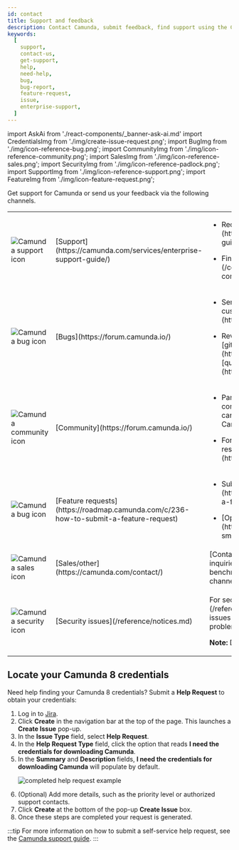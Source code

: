 ```yaml
---
id: contact
title: Support and feedback
description: Contact Camunda, submit feedback, find support using the Camunda community forum, note bug reports and feature requests, and review security notices.
keywords:
  [
    support,
    contact-us,
    get-support,
    help,
    need-help,
    bug,
    bug-report,
    feature-request,
    issue,
    enterprise-support,
  ]
---
```


import AskAi from './react-components/\_banner-ask-ai.md'
import CredentialsImg from './img/create-issue-request.png';
import BugImg from './img/icon-reference-bug.png';
import CommunityImg from './img/icon-reference-community.png';
import SalesImg from './img/icon-reference-sales.png';
import SecurityImg from './img/icon-reference-padlock.png';
import SupportImg from './img/icon-reference-support.png';
import FeatureImg from './img/icon-feature-request.png';

Get support for Camunda or send us your feedback via the following channels.

<table className="table-callout">
<tr>
<td><img src={SupportImg} title="Camunda support icon" alt="Camunda support icon" className="img-100 img-transparent"/></td>
<td>[Support](https://camunda.com/services/enterprise-support-guide/)</td>
<td><p><ul><li>Request support via the [Enterprise support process](https://camunda.com/services/enterprise-support-guide/).</li><li><p>Find support options in the [Help Center](/components/saas/help-center.md) or [Camunda community forum](https://forum.camunda.io/).</p></li></ul></p></td>
</tr>
<tr>
<td><img src={BugImg} title="Camunda bug icon" alt="Camunda bug icon" className="img-100 img-transparent"/></td>
<td>[Bugs](https://forum.camunda.io/)</td>
<td><p><ul><li>Send us your bug reports via a support ticket (Enterprise customers) or via the [Camunda community forum](https://forum.camunda.io/).</li><li><p>Review our technical bug trackers at [github.com/camunda/camunda/issues](https://github.com/camunda/camunda/issues) or the [quality board](https://github.com/orgs/camunda/projects/187/views/5).</p></li></ul></p></td>
</tr>
<tr>
<td><img src={CommunityImg} title="Camunda community icon" alt="Camunda community icon" className="img-100 img-transparent"/></td>
<td width="25%"><p>[Community](https://forum.camunda.io/)</p></td>
<td><p><ul><li>Participate in our community via the [Camunda community forum](https://forum.camunda.io/), where you can exchange ideas with other Camunda users and Camunda employees.</li><li><p>For all other Camunda community programs and resources, visit the [Camunda Developer Hub](https://camunda.com/developers).</p></li></ul></p></td>
</tr>
<tr>
<td><img src={FeatureImg} title="Camunda feature icon" alt="Camunda bug icon" className="img-100 img-transparent"/></td>
<td>[Feature requests](https://roadmap.camunda.com/c/236-how-to-submit-a-feature-request)</td>
<td><p><ul><li>Submit a feature request in the [Product Roadmap Portal](https://roadmap.camunda.com/c/236-how-to-submit-a-feature-request).</li><li><p>[Open an issue](https://github.com/camunda/camunda/issues) for smaller, technical enhancement requests.</p></li></ul></p></td>
</tr>
<tr>
<td><img src={SalesImg} title="Camunda sales icon" alt="Camunda sales icon" className="img-100 img-transparent"/></td>
<td>[Sales/other](https://camunda.com/contact/)</td>
<td>[Contact us](https://camunda.com/contact/) with sales inquiries, information about Camunda 8 performance and benchmarking, or any other queries not covered by the other channels.</td>
</tr>
<tr>
<td><img src={SecurityImg} title="Camunda security icon" alt="Camunda security icon" className="img-100 img-transparent"/></td>
<td>[Security issues](/reference/notices.md)</td>
<td><p>For security-related issues, see [security notices](/reference/notices.md) for current information on known issues and how to report a vulnerability so we can solve the problem as quickly as possible.</p><p><strong>Note:</strong> Do not use GitHub for security-related issues.</p></td>
</tr>
</table>

<AskAi/>

## Locate your Camunda 8 credentials

Need help finding your Camunda 8 credentials? Submit a **Help Request** to obtain your credentials:

1. Log in to [Jira](https://jira.camunda.com/secure/Dashboard.jspa).
1. Click **Create** in the navigation bar at the top of the page. This launches a **Create Issue** pop-up.
1. In the **Issue Type** field, select **Help Request**.
1. In the **Help Request Type** field, click the option that reads **I need the credentials for downloading Camunda**.
1. In the **Summary** and **Description** fields, **I need the credentials for downloading Camunda** will populate by default.
   <p><img src={CredentialsImg} title="completed help request example" alt="completed help request example" className="img-700"/></p>
1. (Optional) Add more details, such as the priority level or authorized support contacts.
1. Click **Create** at the bottom of the pop-up **Create Issue** box.
1. Once these steps are completed your request is generated.

:::tip
For more information on how to submit a self-service help request, see the [Camunda support guide](https://camunda.com/services/enterprise-support-guide/).
:::
